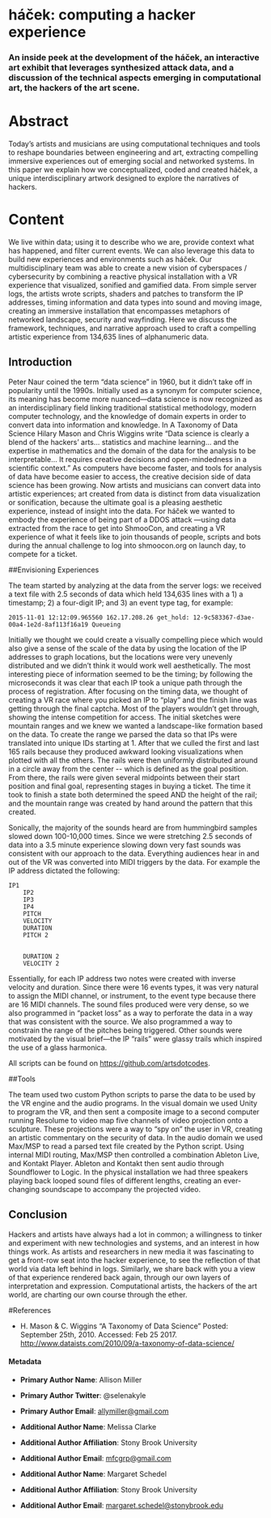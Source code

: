 # háček: computing a hacker experience

### An inside peek at the development of the háček, an interactive art exhibit that leverages synthesized attack data, and a discussion of the technical aspects emerging in computational art, the hackers of the art scene. 

# Abstract

Today’s artists and musicians  are using computational techniques and tools to reshape boundaries between engineering and art, extracting compelling immersive experiences out of emerging social and networked systems. In this paper we explain how we conceptualized, coded and created háček, a unique interdisciplinary artwork designed to explore the narratives of hackers.

# Content

We live within data; using it to describe who we are, provide context what has happened, and filter current events. We can also leverage this data to build new experiences and environments such as háček. Our multidisciplinary team was able to create a new vision of cyberspaces / cybersecurity by combining a reactive physical installation with a VR experience that visualized, sonified and gamified data. From simple server logs, the artists wrote scripts, shaders and patches to transform the IP addresses, timing information and data types into sound and moving image, creating an immersive installation that encompasses metaphors of networked landscape, security and wayfinding. Here we discuss the framework, techniques, and narrative approach used to craft a compelling artistic experience from 134,635 lines of alphanumeric data. 


## Introduction

Peter Naur coined the term “data science” in 1960, but it didn’t take off in popularity until the 1990s. Initially used as a synonym for computer science, its meaning has become more nuanced—data science is now recognized as an interdisciplinary field linking traditional statistical methodology, modern computer technology, and the knowledge of domain experts in order to convert data into information and knowledge. In A Taxonomy of Data Science Hilary Mason and Chris Wiggins write “Data science is clearly a blend of the hackers’ arts… statistics and machine learning… and the expertise in mathematics and the domain of the data for the analysis to be interpretable… It requires creative decisions and open-mindedness in a scientific context.” As computers have become faster, and tools for analysis of data have become easier to access, the creative decision side of data science has been growing. Now artists and musicians can convert data into artistic experiences; art created from data is distinct from data visualization or sonification, because the ultimate goal is a pleasing aesthetic experience, instead of insight into the data. For háček we wanted to embody the experience of being part of a DDOS attack —using data extracted from the race to get into ShmooCon, and creating a VR experience of what it feels like to join thousands of people, scripts and bots during the annual challenge to log into shmoocon.org on launch day, to compete for a ticket. 


##Envisioning Experiences

The team started by analyzing at the data from the server logs: we received a text file with 2.5 seconds of data which held 134,635 lines with a 1) a timestamp; 2) a four-digit IP;  and 3) an event type tag, for example:

```
2015-11-01 12:12:09.965560 162.17.208.26 get_hold: 12-9c583367-d3ae-00a4-1e2d-8af113f16a19 Queueing
```

Initially we thought we could create a visually compelling piece which would also give a sense of the scale of the data by using the location of the IP addresses to graph locations, but the locations were very unevenly distributed and we didn’t think it would work well aesthetically. The most interesting piece of information seemed to be the timing; by following the microseconds it was clear that each IP took a unique path through the process of registration. After focusing on the timing data, we thought of creating a VR race where you picked an IP to “play” and  the finish line was getting through the final captcha. Most of the players wouldn’t get through, showing the intense competition for access. The initial sketches were mountain ranges and we knew we wanted a landscape-like formation based on the data. To create the range we parsed the data so that IPs were translated into unique IDs starting at 1. After that we culled the first and last 165 rails because they produced awkward looking visualizations when plotted with all the others. The rails were then uniformly distributed around in a circle away from the center -- which is defined as the goal position. From there, the rails were given several midpoints between their start position and final goal, representing stages in buying a ticket. The time it took to finish a state both determined the speed AND the height of the rail; and the mountain range was created by hand around the pattern that this created. 

Sonically, the majority of the sounds heard are from hummingbird samples slowed down 100-10,000 times. Since we were stretching 2.5 seconds of data into a 3.5 minute experience slowing down very fast sounds was consistent with our approach to the data. Everything audiences hear in and out of the VR was converted into MIDI triggers  by the data. For example the IP address dictated the following: 

```
IP1
	IP2
	IP3
	IP4
	PITCH
	VELOCITY
	DURATION
	PITCH 2
	

	DURATION 2
	VELOCITY 2
```	

	
Essentially, for each IP address two notes were created with inverse velocity and duration. Since there were 16 events types, it was very natural to assign the MIDI channel, or instrument, to the event type because there are 16 MIDI channels. The sound files produced were very dense, so we also programmed in “packet loss” as a way to perforate the data in a way that was consistent with the source. We also programmed a way to constrain the range of the pitches being triggered. Other sounds were motivated by the visual brief—the IP “rails” were glassy trails which inspired the use of a glass harmonica.


All scripts can be found on https://github.com/artsdotcodes. 


##Tools

The team used two custom Python scripts to parse the data to be used by the VR engine and the audio programs. In the visual domain we used Unity to program the VR, and then sent a composite image to a second computer running Resolume to video map five channels of video projection onto a sculpture. These projections were a way to “spy on” the user in VR, creating an artistic commentary on the security of data. In  the audio domain we used Max/MSP to read a parsed text file created by the Python script. Using internal MIDI routing, Max/MSP then controlled a combination Ableton Live, and Kontakt Player. Ableton and Kontakt then sent audio through Soundflower to Logic. In the physical installation we had three speakers playing back looped sound files of different lengths, creating an ever-changing soundscape to accompany the projected video. 

## Conclusion

Hackers and artists have always had a lot in common; a willingness to tinker and experiment with new technologies and systems, and an interest in how things work. As artists and researchers in new media it was fascinating to  get a front-row seat into the hacker experience, to see the reflection of that world via data left behind in logs. Similarly, we share back with you a view of that experience rendered back again, through our own layers of interpretation and expression. Computational artists, the hackers of the art world, are charting our own course through the ether.


#References

* H. Mason & C. Wiggins “A Taxonomy of Data Science” Posted: September 25th, 2010. Accessed: Feb 25 2017. http://www.dataists.com/2010/09/a-taxonomy-of-data-science/


#### Metadata

* **Primary Author Name**:  Allison Miller
* **Primary Author Twitter**:  @selenakyle
* **Primary Author Email**: allymiller@gmail.com

* **Additional Author Name**: Melissa Clarke
* **Additional Author Affiliation**: Stony Brook University
* **Additional Author Email**: mfcgrp@gmail.com

* **Additional Author Name**: Margaret Schedel
* **Additional Author Affiliation**: Stony Brook University
* **Additional Author Email**: margaret.schedel@stonybrook.edu
